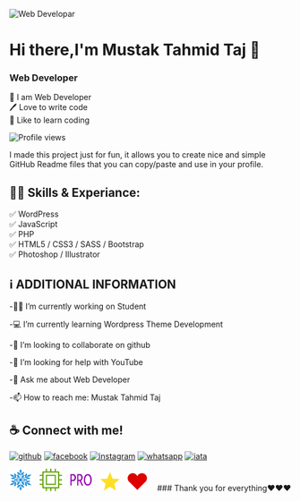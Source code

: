 ![Web Developar](https://scontent.fcgp17-1.fna.fbcdn.net/v/t39.30808-6/242908084_1012612776184459_1321107584381160827_n.jpg?_nc_cat=108&ccb=1-5&_nc_sid=a4a2d7&_nc_ohc=Y6VZWrT6uIgAX8HnGc8&_nc_ht=scontent.fcgp17-1.fna&oh=6781945e62e7458342d1add31ef06f9a&oe=61873F18)
# Hi there,I'm Mustak Tahmid Taj 👋
### Web Developer
<p>
👑 I am Web Developer <br> 
🖊️ Love to write code <br> 
🎤 Like to learn coding </p> 

![Profile views](https://gpvc.arturio.dev/mustak8258) 

I made this project just for fun, it allows you to create nice and simple GitHub Readme files that you can copy/paste and use in your profile.

## 👨‍💻 Skills & Experiance: 
✅ WordPress <br> 
✅ JavaScript <br>
✅ PHP <br>
✅ HTML5 / CSS3 / SASS / Bootstrap <br>
✅ Photoshop / Illustrator <br>

## ℹ ADDITIONAL INFORMATION

-👨‍🎓 I’m currently working on Student 

-💻 I’m currently learning Wordpress Theme Development 

-👯 I’m looking to collaborate on github 

-🤔 I’m looking for help with YouTube 

-💬 Ask me about Web Developer 

-📫 How to reach me: Mustak Tahmid Taj 

## ☕ Connect with me!

[<img src='https://cdn.jsdelivr.net/npm/simple-icons@3.0.1/icons/github.svg' alt='github' height='40'>](https://github.com/mustak8258)  [<img src='https://cdn.jsdelivr.net/npm/simple-icons@3.0.1/icons/facebook.svg' alt='facebook' height='40'>](https://www.facebook.com/mustaktahmidtaj)  [<img src='https://cdn.jsdelivr.net/npm/simple-icons@3.0.1/icons/instagram.svg' alt='instagram' height='40'>](https://www.instagram.com/mustaktahmidtaj/)  [<img src='https://cdn.jsdelivr.net/npm/simple-icons@3.0.1/icons/whatsapp.svg' alt='whatsapp' height='40'>](mustaktahmidtaj)  [<img src='https://cdn.jsdelivr.net/npm/simple-icons@3.0.1/icons/iata.svg' alt='iata' height='40'>](mustaktahmidtaj)  

<a href='https://archiveprogram.github.com/'><img src='https://raw.githubusercontent.com/acervenky/animated-github-badges/master/assets/acbadge.gif' width='40' height='40'></a> <a href='https://docs.github.com/en/developers'><img src='https://raw.githubusercontent.com/acervenky/animated-github-badges/master/assets/devbadge.gif' width='40' height='40'></a> <a href='https://github.com/pricing'><img src='https://raw.githubusercontent.com/acervenky/animated-github-badges/master/assets/pro.gif' width='40' height='40'></a> <a href='https://stars.github.com/'><img src='https://raw.githubusercontent.com/acervenky/animated-github-badges/master/assets/starbadge.gif' width='35' height='35'></a> <a href='https://docs.github.com/en/github/supporting-the-open-source-community-with-github-sponsors'><img src='https://raw.githubusercontent.com/acervenky/animated-github-badges/master/assets/sponsorbadge.gif' width='35' height='35'></a> 
                                                                     ### Thank you for everything❤❤❤
